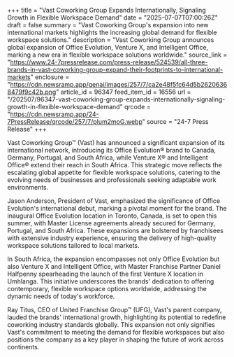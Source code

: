 +++
title = "Vast Coworking Group Expands Internationally, Signaling Growth in Flexible Workspace Demand"
date = "2025-07-07T07:00:26Z"
draft = false
summary = "Vast Coworking Group's expansion into new international markets highlights the increasing global demand for flexible workspace solutions."
description = "Vast Coworking Group announces global expansion of Office Evolution, Venture X, and Intelligent Office, marking a new era in flexible workspace solutions worldwide."
source_link = "https://www.24-7pressrelease.com/press-release/524539/all-three-brands-in-vast-coworking-group-expand-their-footprints-to-international-markets"
enclosure = "https://cdn.newsramp.app/genai/images/257/7/ca2e48f5fc64d5b26206368479f9c42b.png"
article_id = 96347
feed_item_id = 16556
url = "/202507/96347-vast-coworking-group-expands-internationally-signaling-growth-in-flexible-workspace-demand"
qrcode = "https://cdn.newsramp.app/24-7PressRelease/qrcode/257/7/plum2moG.webp"
source = "24-7 Press Release"
+++

<p>Vast Coworking Group™ (Vast) has announced a significant expansion of its international network, introducing its Office Evolution® brand to Canada, Germany, Portugal, and South Africa, while Venture X® and Intelligent Office® extend their reach in South Africa. This strategic move reflects the escalating global appetite for flexible workspace solutions, catering to the evolving needs of businesses and professionals seeking adaptable work environments.</p><p>Jason Anderson, President of Vast, emphasized the significance of Office Evolution's international debut, marking a pivotal moment for the brand. The inaugural Office Evolution location in Toronto, Canada, is set to open this summer, with Master License agreements already secured for Germany, Portugal, and South Africa. These expansions are bolstered by franchisees with extensive industry experience, ensuring the delivery of high-quality workspace solutions tailored to local markets.</p><p>In South Africa, the expansion encompasses not only Office Evolution but also Venture X and Intelligent Office, with Master Franchise Partner Daniel Halfpenny spearheading the launch of the first Venture X location in Umhlanga. This initiative underscores the brands' dedication to offering contemporary, flexible workspace options worldwide, addressing the dynamic needs of today's workforce.</p><p>Ray Titus, CEO of United Franchise Group™ (UFG), Vast's parent company, lauded the brands' international growth, highlighting its potential to redefine coworking industry standards globally. This expansion not only signifies Vast's commitment to meeting the demand for flexible workspaces but also positions the company as a key player in shaping the future of work across continents.</p>